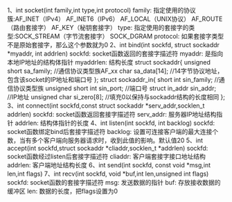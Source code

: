   1、int socket(int family,int type,int protocol)
family:
指定使用的协议簇:AF_INET（IPv4） AF_INET6（IPv6） AF_LOCAL（UNIX协议） AF_ROUTE（路由套接字） AF_KEY（秘钥套接字）
type:
指定使用的套接字的类型:SOCK_STREAM（字节流套接字） SOCK_DGRAM
protocol:
如果套接字类型不是原始套接字，那么这个参数就为0
2、int bind(int sockfd, struct sockaddr *myaddr, int addrlen)
sockfd:
socket函数返回的套接字描述符
myaddr:
是指向本地IP地址的结构体指针
myaddrlen:
结构长度
struct sockaddr{
unsigned short sa_family; //通信协议类型族AF_xx
char sa_data[14];  //14字节协议地址，包含该socket的IP地址和端口号
};
struct sockaddr_in{
short int sin_family; //通信协议类型族
unsigned short int sin_port; //端口号
struct in_addr sin_addr; //IP地址
unsigned char si_zero[8];  //填充0以保持与sockaddr结构的长度相同
};
3、int connect(int sockfd,const struct sockaddr *serv_addr,socklen_t addrlen)
sockfd:
socket函数返回套接字描述符
serv_addr:
服务器IP地址结构指针
addrlen:
结构体指针的长度
4、int listen(int sockfd, int backlog)
sockfd:
socket函数绑定bind后套接字描述符
backlog:
设置可连接客户端的最大连接个数，当有多个客户端向服务器请求时，收到此值的影响。默认值20
5、int accept(int sockfd,struct sockaddr *cliaddr,socklen_t *addrlen)
sockfd:
socket函数经过listen后套接字描述符
cliaddr:
客户端套接字接口地址结构
addrlen:
客户端地址结构长度
6、int send(int sockfd, const void *msg,int len,int flags)
7、int recv(int sockfd, void *buf,int len,unsigned int flags)
sockfd:
socket函数的套接字描述符
msg:
发送数据的指针
buf:
存放接收数据的缓冲区
len:
数据的长度，把flags设置为0


